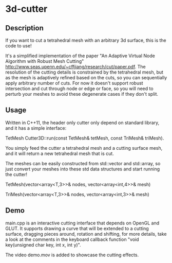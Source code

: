 # 3d-cutter

## Description
If you want to cut a tetrahedral mesh with an arbitrary 3d surface, this is the code to use!

It's a simplified implementation of the paper "An Adaptive Virtual Node Algorithm with Robust Mesh Cutting" http://www.seas.upenn.edu/~cffjiang/research/cut/paper.pdf. The resolution of the cutting details is constrained by the tetrahedral mesh, but as the mesh is adaptively refined based on the cuts, so you can sequentially apply arbitrary number of cuts. For now it doesn't support robust intersection and cut through node or edge or face, so you will need to perturb your meshes to avoid these degenerate cases if they don't split.

## Usage
Written in C++11, the header only cutter only depend on standard library, and it has a simple interface:

TetMesh Cutter3D::run(const TetMesh& tetMesh, const TriMesh& triMesh).

You simply feed the cutter a tetrahedral mesh and a cutting surface mesh, and it will return a new tetrahedral mesh that is cut.

The meshes can be easily constructed from std::vector and std::array, so just convert your meshes into these std data structures and start running the cutter!

TetMesh<T>(vector<array<T,3>>& nodes, vector<array<int,4>>& mesh)

TriMesh<T>(vector<array<T,3>>& nodes, vector<array<int,3>>& mesh)


## Demo
main.cpp is an interactive cutting interface that depends on OpenGL and GLUT. It supports drawing a curve that will be extended to a cutting surface, dragging pieces around, rotation and shifting, for more details, take a look at the comments in the keyboard callback function "void key(unsigned char key, int x, int y)".

The video demo.mov is added to showcase the cutting effects.
